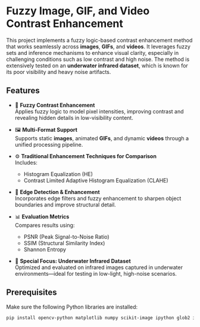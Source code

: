 # Fuzzy Image, GIF, and Video Contrast Enhancement

This project implements a fuzzy logic-based contrast enhancement method that works seamlessly across **images**, **GIFs**, and **videos**. It leverages fuzzy sets and inference mechanisms to enhance visual clarity, especially in challenging conditions such as low contrast and high noise. The method is extensively tested on an **underwater infrared dataset**, which is known for its poor visibility and heavy noise artifacts.

## Features

- 🎯 **Fuzzy Contrast Enhancement**  
  Applies fuzzy logic to model pixel intensities, improving contrast and revealing hidden details in low-visibility content.

- 🖼️ **Multi-Format Support**  
  Supports static **images**, animated **GIFs**, and dynamic **videos** through a unified processing pipeline.

- ⚙️ **Traditional Enhancement Techniques for Comparison**  
  Includes:
  - Histogram Equalization (HE)
  - Contrast Limited Adaptive Histogram Equalization (CLAHE)

- 🧠 **Edge Detection & Enhancement**  
  Incorporates edge filters and fuzzy enhancement to sharpen object boundaries and improve structural detail.

- 📊 **Evaluation Metrics**  
  Compares results using:
  - PSNR (Peak Signal-to-Noise Ratio)
  - SSIM (Structural Similarity Index)
  - Shannon Entropy

- 🌊 **Special Focus: Underwater Infrared Dataset**  
  Optimized and evaluated on infrared images captured in underwater environments—ideal for testing in low-light, high-noise scenarios.

## Prerequisites

Make sure the following Python libraries are installed:

```bash
pip install opencv-python matplotlib numpy scikit-image ipython glob2 imageio
